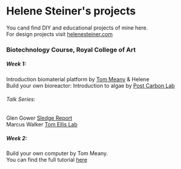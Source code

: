 # Helene Steiner's projects
You cand find DIY and educational projects of mine here.  
For design projects visit [helenesteiner.com](www.helenesteiner.com)  
  
### Biotechnology Course, Royal College of Art 
##### Week 1:  
Introduction biomaterial platform by [Tom Meany](sudo.bio) & Helene  
Build your own bioreactor: Introduction to algae by [Post Carbon Lab](https://www.postcarbonlab.com/)  
  
###### Talk Series:  
Glen Gower [Sledge Report](https://www.sledgereport.com)  
Marcus Walker [Tom Ellis Lab](https://www.tomellislab.com)  
  
##### Week 2:  
Build your own computer by Tom Meany.  
You can find the full tutorial [here](https://github.com/tmopencell/diycomputer)  




